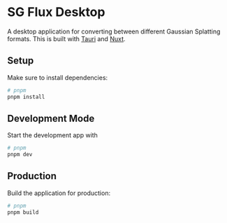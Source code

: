 # SG Flux Desktop

A desktop application for converting between different Gaussian Splatting formats.
This is built with [Tauri](https://tauri.app/) and [Nuxt](https://nuxt.com/).

## Setup

Make sure to install dependencies:

```bash
# pnpm
pnpm install
```

## Development Mode

Start the development app with

```bash
# pnpm
pnpm dev
```

## Production

Build the application for production:

```bash
# pnpm
pnpm build
```

